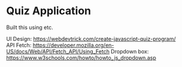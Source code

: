 # Quiz Application

Built this using etc.

UI Design: https://webdevtrick.com/create-javascript-quiz-program/  
API Fetch: https://developer.mozilla.org/en-US/docs/Web/API/Fetch_API/Using_Fetch
Dropdown box: https://www.w3schools.com/howto/howto_js_dropdown.asp
